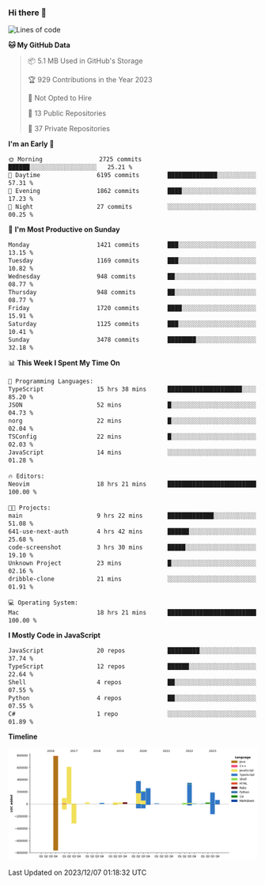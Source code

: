 ### Hi there 👋

<!--
**Clumsy-Coder/Clumsy-Coder** is a ✨ _special_ ✨ repository because its `README.md` (this file) appears on your GitHub profile.

Here are some ideas to get you started:

- 🔭 I’m currently working on ...
- 🌱 I’m currently learning ...
- 👯 I’m looking to collaborate on ...
- 🤔 I’m looking for help with ...
- 💬 Ask me about ...
- 📫 How to reach me: ...
- 😄 Pronouns: ...
- ⚡ Fun fact: ...
-->

<!-- anmol098/waka-readme-stats -->
<!--START_SECTION:waka-->
![Lines of code](https://img.shields.io/badge/From%20Hello%20World%20I%27ve%20Written-3.1%20million%20lines%20of%20code-blue)

**🐱 My GitHub Data** 

> 📦 5.1 MB Used in GitHub's Storage 
 > 
> 🏆 929 Contributions in the Year 2023
 > 
> 🚫 Not Opted to Hire
 > 
> 📜 13 Public Repositories 
 > 
> 🔑 37 Private Repositories 
 > 
**I'm an Early 🐤** 

```text
🌞 Morning                2725 commits        ██████░░░░░░░░░░░░░░░░░░░   25.21 % 
🌆 Daytime                6195 commits        ██████████████░░░░░░░░░░░   57.31 % 
🌃 Evening                1862 commits        ████░░░░░░░░░░░░░░░░░░░░░   17.23 % 
🌙 Night                  27 commits          ░░░░░░░░░░░░░░░░░░░░░░░░░   00.25 % 
```
📅 **I'm Most Productive on Sunday** 

```text
Monday                   1421 commits        ███░░░░░░░░░░░░░░░░░░░░░░   13.15 % 
Tuesday                  1169 commits        ███░░░░░░░░░░░░░░░░░░░░░░   10.82 % 
Wednesday                948 commits         ██░░░░░░░░░░░░░░░░░░░░░░░   08.77 % 
Thursday                 948 commits         ██░░░░░░░░░░░░░░░░░░░░░░░   08.77 % 
Friday                   1720 commits        ████░░░░░░░░░░░░░░░░░░░░░   15.91 % 
Saturday                 1125 commits        ███░░░░░░░░░░░░░░░░░░░░░░   10.41 % 
Sunday                   3478 commits        ████████░░░░░░░░░░░░░░░░░   32.18 % 
```


📊 **This Week I Spent My Time On** 

```text
💬 Programming Languages: 
TypeScript               15 hrs 38 mins      █████████████████████░░░░   85.20 % 
JSON                     52 mins             █░░░░░░░░░░░░░░░░░░░░░░░░   04.73 % 
norg                     22 mins             █░░░░░░░░░░░░░░░░░░░░░░░░   02.04 % 
TSConfig                 22 mins             █░░░░░░░░░░░░░░░░░░░░░░░░   02.03 % 
JavaScript               14 mins             ░░░░░░░░░░░░░░░░░░░░░░░░░   01.28 % 

🔥 Editors: 
Neovim                   18 hrs 21 mins      █████████████████████████   100.00 % 

🐱‍💻 Projects: 
main                     9 hrs 22 mins       █████████████░░░░░░░░░░░░   51.08 % 
641-use-next-auth        4 hrs 42 mins       ██████░░░░░░░░░░░░░░░░░░░   25.68 % 
code-screenshot          3 hrs 30 mins       █████░░░░░░░░░░░░░░░░░░░░   19.10 % 
Unknown Project          23 mins             █░░░░░░░░░░░░░░░░░░░░░░░░   02.16 % 
dribble-clone            21 mins             ░░░░░░░░░░░░░░░░░░░░░░░░░   01.91 % 

💻 Operating System: 
Mac                      18 hrs 21 mins      █████████████████████████   100.00 % 
```

**I Mostly Code in JavaScript** 

```text
JavaScript               20 repos            █████████░░░░░░░░░░░░░░░░   37.74 % 
TypeScript               12 repos            ██████░░░░░░░░░░░░░░░░░░░   22.64 % 
Shell                    4 repos             ██░░░░░░░░░░░░░░░░░░░░░░░   07.55 % 
Python                   4 repos             ██░░░░░░░░░░░░░░░░░░░░░░░   07.55 % 
C#                       1 repo              ░░░░░░░░░░░░░░░░░░░░░░░░░   01.89 % 
```



**Timeline**

![Lines of Code chart](https://raw.githubusercontent.com/Clumsy-Coder/Clumsy-Coder/main/assets/bar_graph.png)


 Last Updated on 2023/12/07 01:18:32 UTC
<!--END_SECTION:waka-->
